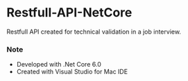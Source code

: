 # Restfull-API-NetCore

Restfull API created for technical validation in a job interview.


### Note
- Developed with .Net Core 6.0
- Created with Visual Studio for Mac IDE

